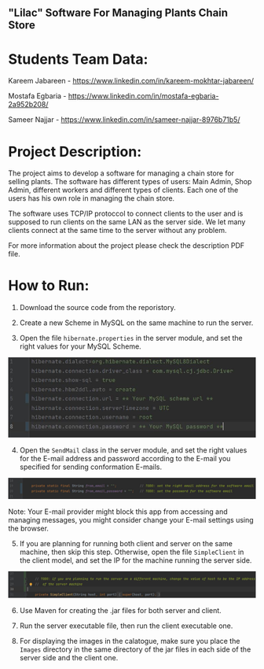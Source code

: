 ## "Lilac" Software For Managing Plants Chain Store

# Students Team Data:

Kareem Jabareen     -   https://www.linkedin.com/in/kareem-mokhtar-jabareen/

Mostafa Egbaria     -   https://www.linkedin.com/in/mostafa-egbaria-2a952b208/

Sameer Najjar       -   https://www.linkedin.com/in/sameer-najjar-8976b71b5/

# Project Description:

The project aims to develop a software for managing a chain store for selling plants. The software has different types of users: Main Admin, Shop Admin, different workers and different types of clients. Each one of the users has his own role in managing the chain store.

The software uses TCP/IP protoccol to connect clients to the user and is supposed to run clients on the same LAN as the server side. We let many clients connect at the same time to the server without any problem.

For more information about the project please check the description PDF file.

# How to Run:

1. Download the source code from the reporistory.

2. Create a new Scheme in MySQL on the same machine to run the server.

3. Open the file `hibernate.properties` in the server module, and set the right values for your MySQL Scheme.

![image info](./md_screenshots/Capture2.JPG)

4. Open the `SendMail` class in the server module, and set the right values for the E-mail address and password according to the E-mail you specified for sending conformation E-mails.

![image info](./md_screenshots/Capture1.JPG)

Note: Your E-mail provider might block this app from accessing and managing messages, you might consider change your E-mail settings using the browser.

5. If you are planning for running both client and server on the same machine, then skip this step. Otherwise, open the file `SimpleClient` in the client model, and set the IP for the machine running the server side.

![image info](./md_screenshots/Capture3.JPG)

6. Use Maven for creating the .jar files for both server and client.

7. Run the server executable file, then run the client executable one.

8. For displaying the images in the calatogue, make sure you place the `Images` directory in the same directory of the jar files in each side of the server side and the client one.
